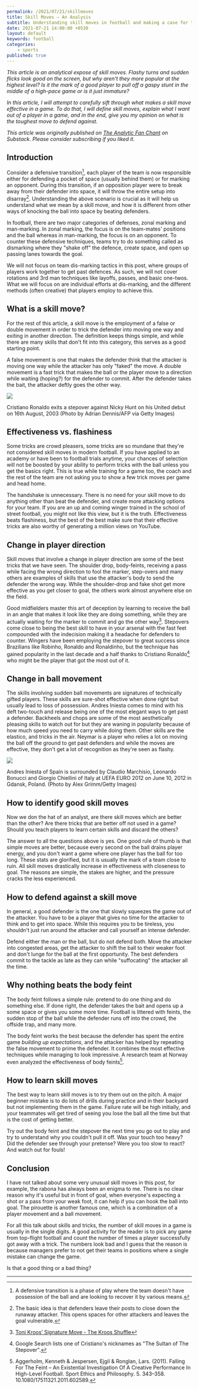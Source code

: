 ```yaml
---
permalink: /2021/07/21/skillmoves
title: Skill Moves — An Analysis
subtitle: Understanding skill moves in football and making a case for the body feint.
date: 2021-07-21 14:00:00 +0530
layout: default
keywords: football
categories:
    - sports
published: true
---
```


_This article is an analytical expose of skill moves. Flashy turns and sudden flicks look good on the screen, but why aren't they more popular at the highest level? Is it the mark of a good player to pull off a gaspy stunt in the middle of a high-pace game or is it just immature?_

_In this article, I will attempt to carefully sift through what makes a skill move effective in a game. To do that, I will define skill moves, explain what I want out of a player in a game, and in the end, give you my opinion on what is the toughest move to defend against._

_This article was originally published on [The Analytic Fan Chant](https://theanalyticfanchant.substack.com/p/skill-moves-an-analysis) on Substack. Please consider subscribing if you liked it._

## Introduction

Consider a defensive transition[^1], each player of the team is now responsible either for defending a pocket of space (usually behind them) or for marking an opponent. During this transition, if an opposition player were to break away from their defender into space, it will throw the entire setup into disarray[^2]. Understanding the above scenario is crucial as it will help us understand what we mean by a skill move, and how it is different from other ways of knocking the ball into space by beating defenders.

In football, there are two major categories of defenses, zonal marking and man-marking. In zonal marking, the focus is on the team-mates' positions and the ball whereas in man-marking, the focus is on an opponent. To counter these defensive techniques, teams try to do something called as dismarking where they "shake off" the defence, create space, and open up passing lanes towards the goal.

We will not focus on team dis-marking tactics in this post, where groups of players work together to get past defences. As such, we will not cover rotations and 3rd man techniques like layoffs, passes, and basic one-twos. What we will focus on are individual efforts at dis-marking, and the different methods (often creative) that players employ to achieve this.

## What is a skill move?

For the rest of this article, a skill move is the employment of a false or double movement in order to trick the defender into moving one way and exiting in another direction. The definition keeps things simple, and while there are many skills that don't fit into this category, this serves as a good starting point.

A false movement is one that makes the defender think that the attacker is moving one way while the attacker has only "faked" the move. A double movement is a fast trick that makes the ball or the player move to a direction while waiting (hoping?) for the defender to commit. After the defender takes the bait, the attacker deftly goes the other way.

[![](http://127.0.0.1:4001/assets/images/articles/skillmoves/cristianodebut.jpeg)](http://127.0.0.1:4001/assets/images/articles/skillmoves/cristianodebut.jpeg)

Cristiano Ronaldo exits a stepover against Nicky Hunt on his United debut on 16th August, 2003 (Photo by Adrian Dennis/AFP via Getty Images)

## Effectiveness vs. flashiness

Some tricks are crowd pleasers, some tricks are so mundane that they're not considered skill moves in modern football. If you have applied to an academy or have been to football trials anytime, your chances of selection will not be boosted by your ability to perform tricks with the ball unless you get the basics right. This is true while training for a game too, the coach and the rest of the team are not asking you to show a few trick moves per game and head home.

The handshake is unnecessary. There is no need for your skill move to do anything other than beat the defender, and create more attacking options for your team. If you are an up and coming winger trained in the school of street football, you might not like this view, but it is the truth. Effectiveness beats flashiness, but the best of the best make sure that their effective tricks are also worthy of generating a million views on YouTube.

## Change in player direction

Skill moves that involve a change in player direction are some of the best tricks that we have seen. The shoulder drop, body-feints, receiving a pass while facing the wrong direction to fool the marker, step-overs and many others are examples of skills that use the attacker's body to send the defender the wrong way. While the shoulder-drop and fake shot get more effective as you get closer to goal, the others work almost anywhere else on the field.

Good midfielders master this art of deception by learning to receive the ball in an angle that makes it look like they are doing something, while they are actually waiting for the marker to commit and go the other way[^3]. Stepovers come close to being the best skill to have in your arsenal with the fast feet compounded with the indecision making it a headache for defenders to counter. Wingers have been employing the stepover to great success since Brazilians like Robinho, Ronaldo and Ronaldinho, but the technique has gained popularity in the last decade and a half thanks to Cristiano Ronaldo[^4] who might be the player that got the most out of it.

## Change in ball movement

The skills involving sudden ball movements are signatures of technically gifted players. These skills are sure-shot effective when done right but usually lead to loss of possession. Andres Iniesta comes to mind with his deft two-touch and release being one of the most elegant ways to get past a defender. Backheels and chops are some of the most aesthetically pleasing skills to watch out for but they are waning in popularity because of how much speed you need to carry while doing them. Other skills are the elastico, and tricks in the air. Neymar is a player who relies a lot on moving the ball off the ground to get past defenders and while the moves are effective, they don't get a lot of recognition as they're seen as flashy.

[![](http://127.0.0.1:4001/assets/images/articles/skillmoves/iniestaeuro.jpeg)](http://127.0.0.1:4001/assets/images/articles/skillmoves/iniestaeuro.jpeg)

Andres Iniesta of Spain is surrounded by Claudio Marchisio, Leonardo Bonucci and Giorgio Chiellini of Italy at UEFA EURO 2012 on June 10, 2012 in Gdansk, Poland. (Photo by Alex Grimm/Getty Images)

## How to identify good skill moves

Now we don the hat of an analyst, are there skill moves which are better than the other? Are there tricks that are better off not used in a game? Should you teach players to learn certain skills and discard the others?

The answer to all the questions above is yes. One good rule of thumb is that simple moves are better, because every second on the ball drains player energy, and you don't want a game where one player has the ball for too long. These stats are glorified, but it is usually the mark of a team close to ruin. All skill moves drastically increase in effectiveness with closeness to goal. The reasons are simple, the stakes are higher, and the pressure cracks the less experienced.

## How to defend against a skill move

In general, a good defender is the one that slowly squeezes the game out of the attacker. You have to be a player that gives no time for the attacker to think and to get into space. While this requires you to be tireless, you shouldn't just run around the attacker and call yourself an intense defender.

Defend either the man or the ball, but do not defend both. Move the attacker into congested areas, get the attacker to shift the ball to their weaker foot and don't lunge for the ball at the first opportunity. The best defenders commit to the tackle as late as they can while "suffocating" the attacker all the time.

## Why nothing beats the body feint

The body feint follows a simple rule: pretend to do one thing and do something else. If done right, the defender takes the bait and opens up a some space or gives you some more time. Football is littered with feints, the sudden stop of the ball while the defender runs off into the crowd, the offside trap, and many more.

The body feint works the best because the defender has spent the entire game _building up expectations_, and the attacker has helped by repeating the false movement to prime the defender. It combines the most effective techniques while managing to look impressive. A research team at Norway even analyzed the effectiveness of body feints[^5].

## How to learn skill moves

The best way to learn skill moves is to try them out on the pitch. A major beginner mistake is to do lots of drills during practice and in their backyard but not implementing them in the game. Failure rate will be high initially, and your teammates will get tired of seeing you lose the ball all the time but that is the cost of getting better.

Try out the body feint and the stepover the next time you go out to play and try to understand why you couldn't pull it off. Was your touch too heavy? Did the defender see through your pretense? Were you too slow to react? And watch out for fouls!

## Conclusion

I have not talked about some very unusual skill moves in this post, for example, the rabona has always been an enigma to me. There is no clear reason why it's useful but in front of goal, when everyone's expecting a shot or a pass from your weak foot, it can help if you can hook the ball into goal. The pirouette is another famous one, which is a combination of a player movement and a ball movement.

For all this talk about skills and tricks, the number of skill moves in a game is usually in the single digits. A good activity for the reader is to pick any game from top-flight football and count the number of times a player successfully got away with a trick. The numbers look bad and I guess that the reason is because managers prefer to not get their teams in positions where a single mistake can change the game.

Is that a good thing or a bad thing?

---

[^1]: A defensive transition is a phase of play where the team doesn't have possession of the ball and are looking to recover it by various means.
[^2]: The basic idea is that defenders leave their posts to close down the runaway attacker. This opens spaces for other attackers and leaves the goal vulnerable.
[^3]: [Toni Kroos’ Signature Move - The Kroos Shuffle](https://www.youtube.com/watch?v=xg98Rn6KKk8)
[^4]: Google Search lists one of Cristiano's nicknames as "The Sultan of The Stepover".
[^5]: Aggerholm, Kenneth & Jespersen, Ejgil & Ronglan, Lars. (2011). Falling For The Feint – An Existential Investigation Of A Creative Performance In High-Level Football. Sport Ethics and Philosophy. 5. 343–358. 10.1080/17511321.2011.602589.
